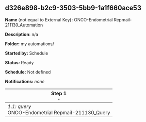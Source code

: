 ## d326e898-b2c9-3503-5bb9-1a1f660ace53

**Name** (not equal to External Key)**:** ONCO-Endometrial Repmail-211130_Automation

**Description:** n/a

**Folder:** my automations/

**Started by:** Schedule

**Status:** Ready

**Schedule:** Not defined

**Notifications:** _none_


| Step 1<br>_<small>-</small>_ |
| --- |
| _1.1: query_<br>ONCO-Endometrial Repmail-211130_Query |
